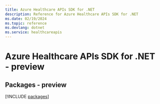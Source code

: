 ```yaml
---
title: Azure Healthcare APIs SDK for .NET
description: Reference for Azure Healthcare APIs SDK for .NET
ms.date: 02/19/2024
ms.topic: reference
ms.devlang: dotnet
ms.service: healthcareapis
---
```

# Azure Healthcare APIs SDK for .NET - preview
## Packages - preview
[!INCLUDE [packages](healthcare-apis-index.md)]